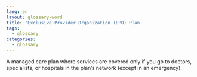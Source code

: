 ```yaml
---
lang: en
layout: glossary-word
title: 'Exclusive Provider Organization (EPO) Plan'
tags:
  - glossary
categories:
  - glossary
---
```

A managed care plan where services are covered only if you go to doctors, specialists, or hospitals in the plan’s network (except in an emergency).